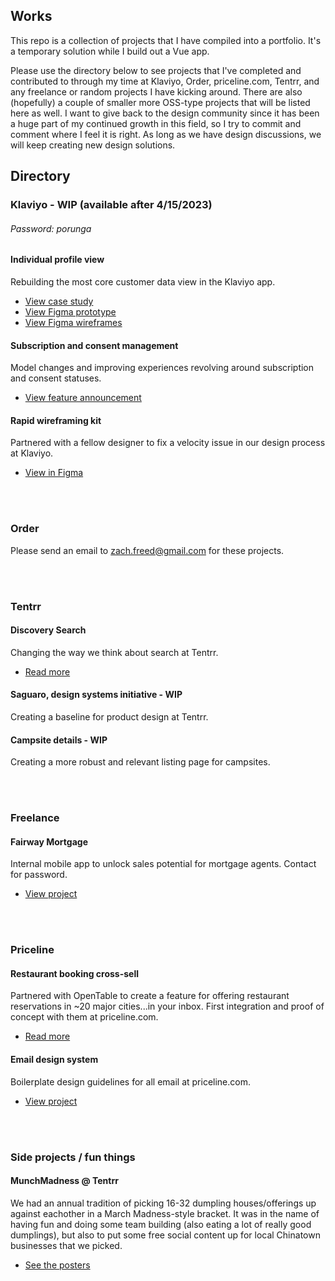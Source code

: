 ## Works
This repo is a collection of projects that I have compiled into a portfolio. It's a temporary solution while I build out a Vue app.

Please use the directory below to see projects that I've completed and contributed to through my time at Klaviyo, Order, priceline.com, Tentrr, and any freelance or random projects I have kicking around. There are also (hopefully) a couple of smaller more OSS-type projects that will be listed here as well. I want to give back to the design community since it has been a huge part of my continued growth in this field, so I try to commit and comment where I feel it is right. As long as we have design discussions, we will keep creating new design solutions.

## Directory

### Klaviyo - WIP (available after 4/15/2023)
###### Password: porunga
#### Individual profile view
Rebuilding the most core customer data view in the Klaviyo app.
* [View case study]()
* [View Figma prototype](https://www.figma.com/file/wCWuyQcs22BSVmQX0PTOMZ/Profiles-_-Individual-Profile-Page-_-Q4.22-_-Main?node-id=581-317265)
* [View Figma wireframes](https://www.figma.com/file/wCWuyQcs22BSVmQX0PTOMZ/Profiles-_-Individual-Profile-Page-_-Q4.22-_-Main?t=OPZXSnwzOstgek34-1)

#### Subscription and consent management
Model changes and improving experiences revolving around subscription and consent statuses.
* [View feature announcement](https://www.klaviyo.com/product/whats-new/profile-consent)

#### Rapid wireframing kit
Partnered with a fellow designer to fix a velocity issue in our design process at Klaviyo.
* [View in Figma](https://www.figma.com/file/LTZAlPDZPCGeg1N1ZVyZEg/Rapid-Wireframing-Kit-v1.2.2?t=OPZXSnwzOstgek34-6)

<br></br>

### Order
Please send an email to zach.freed@gmail.com for these projects.

<br></br>

### Tentrr
#### Discovery Search
Changing the way we think about search at Tentrr.
* [Read more](https://docs.google.com/document/d/13xBF7g17F8bIhZLGIATJhMqWLIay6zgKlaoc3K65w4o/)

#### Saguaro, design systems initiative - WIP
Creating a baseline for product design at Tentrr.

#### Campsite details - WIP
Creating a more robust and relevant listing page for campsites.

<br></br>

### Freelance
#### Fairway Mortgage
Internal mobile app to unlock sales potential for mortgage agents. Contact for password.
* [View project](https://www.figma.com/file/kzEOjNdnIto3yY8jUj7OnF/Leads-%E2%80%93-Mobile-app-(ALPHA%2C-P1)?node-id=58%3A2&t=hd4KAjka96ynYct3-1)

<br></br>

### Priceline
#### Restaurant booking cross-sell
Partnered with OpenTable to create a feature for offering restaurant reservations in ~20 major cities...in your inbox. First integration and proof of concept with them at priceline.com.
* [Read more](/projects/priceline/opentable/)

#### Email design system
Boilerplate design guidelines for all email at priceline.com.
* [View project](https://www.behance.net/gallery/61502597/Email-Design-System)

<br></br>

### Side projects / fun things
#### MunchMadness @ Tentrr
We had an annual tradition of picking 16-32 dumpling houses/offerings up against eachother in a March Madness-style bracket. It was in the name of having fun and doing some team building (also eating a lot of really good dumplings), but also to put some free social content up for local Chinatown businesses that we picked.

* [See the posters](/projects/fun/munchmadness/)
